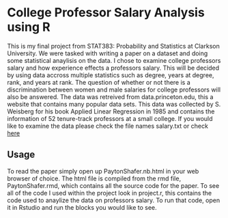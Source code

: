 # College Professor Salary Analysis using R

This is my final project from STAT383: Probability and Statistics at Clarkson University. We were tasked with writing a paper on a dataset and doing some
statistical anaylisis on the data. I chose to examine college professors salary and how experience effects a professors salary. This will be decided by 
using data accross multiple statistics such as degree, years at degree, rank, and years at rank. The question of whether or not there is a discrimination
between women and male salaries for college professors will also be answered. The data was retreived from data.princeton.edu, this a website that contains 
many popular data sets. This data was collected by S. Weisberg for his book Applied Linear Regression in 1985 and contains the information of 52 
tenure-track professors at a small college. If you would like to examine the data please check the file names salary.txt or check [here](https://grodri.github.io/glms/datasets/#salary)

## Usage
To read the paper simply open up PaytonShafer.nb.html in your web browser of choice. The html file is compiled from the rmd file, PaytonShafer.rmd, which contains all the source code for the paper. To see all of the code I used within the project look in project.r, this contains the code used to anaylize the data on professors salary. To run that code, open it in Rstudio and run the blocks you would like to see.
